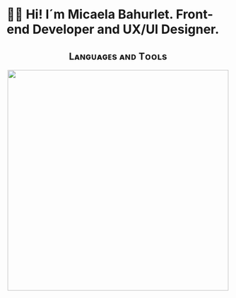 <h1 align="start">👋🏽 Hi! I´m Micaela Bahurlet. Front-end Developer and UX/UI Designer. </h1> 

<!--Languages and Tools Section-->       
<h2 align="center">Lᴀɴɢᴜᴀɢᴇs ᴀɴᴅ Tᴏᴏʟs</h2> 
<p align="center">
<img width="500px"  src="https://skillicons.dev/icons?i=html,css,js,bootstrap,react,nodejs,express,mongo,git,github,vscode,postman,figmaperline=10"  />
</p>
<br />
